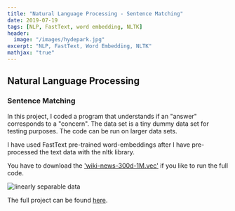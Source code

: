 ```yaml
---
title: "Natural Language Processing - Sentence Matching"
date: 2019-07-19
tags: [NLP, FastText, word embedding, NLTK]
header:
  image: "/images/hydepark.jpg"
excerpt: "NLP, FastText, Word Embedding, NLTK"
mathjax: "true"
---
```


## Natural Language Processing
### Sentence Matching
In this project, I coded a program that understands if an "answer" corresponds to a "concern". The data set is a tiny dummy data set for testing purposes. The code can be run on larger data sets.

I have used FastText pre-trained word-embeddings after I have pre-processed the text data with the nltk library.

You have to download the ['wiki-news-300d-1M.vec'](https://fasttext.cc/docs/en/english-vectors.html) if you like to run the full code.

<img src="{{ site.url }}{{ site.baseurl }}/images/example_distance.JPG" alt="linearly separable data">

The full project can be found [here](https://github.com/pegahbyte/sentence_matching).

